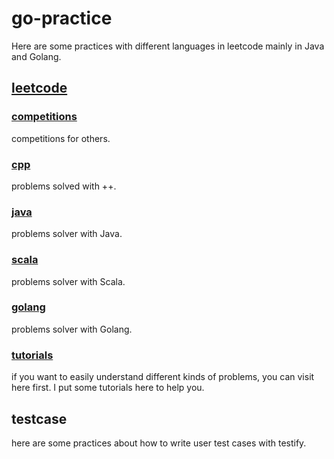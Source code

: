 # go-practice

Here are some practices with different languages in leetcode mainly in Java and Golang.

## [leetcode](leetcode/)
### [competitions](leetcode/competitions/) 
competitions for others.
### [cpp](leetcode/cpp)
problems solved with ++.
### [java](leetcode/java)
problems solver with Java.
### [scala](leetcode/scala)
problems solver with Scala.
### [golang](leetcode/golang/)
problems solver with Golang.
### [tutorials](leetcode/tutorials/) 
if you want to easily understand different kinds of problems, you can visit here first.
I put some tutorials here to help you.

## testcase
here are some practices about how to write user test cases with testify.



